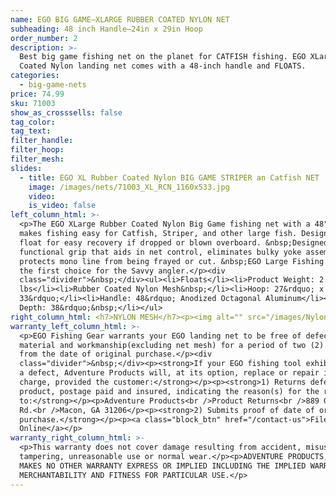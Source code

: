 ```yaml
---
name: EGO BIG GAME—XLARGE RUBBER COATED NYLON NET
subheading: 48 inch Handle—24in x 29in Hoop
order_number: 2
description: >-
  Best big game fishing net on the planet for CATFISH fishing. EGO XLarge Rubber
  Coated Nylon landing net comes with a 48-inch handle and FLOATS.
categories:
  - big-game-nets
price: 74.99
sku: 71003
show_as_crosssells: false
tag_color:
tag_text:
filter_handle:
filter_hoop:
filter_mesh:
slides:
  - title: EGO XL Rubber Coated Nylon BIG GAME STRIPER an Catfish NET
    image: /images/nets/71003_XL_RCN_1160x533.jpg
    video:
    is_video: false
left_column_html: >-
  <p>The EGO XLarge Rubber Coated Nylon Big Game fishing net with a 48" handle
  makes fishing easy for Catfish, Striper, and other large fish. Designed to
  float for easy recovery if dropped or blown overboard. &nbsp;Designed with a
  functional grip that aids in net control, eliminates bulky yoke assemblies and
  protects mono line from being frayed or cut. &nbsp;EGO Large Fishing Nets are
  the first choice for the Savvy angler.</p><div
  class="divider">&nbsp;</div><ul><li>Floats</li><li>Product Weight: 2.5
  lbs</li><li>Rubber Coated Nylon Mesh&nbsp;</li><li>Hoop: 27&rdquo; x
  33&rdquo;</li><li>Handle: 48&rdquo; Anodized Octagonal Aluminum</li><li>Bag
  Depth: 38&rdquo;&nbsp;</li></ul>
right_column_html: <h7>NYLON MESH</h7><p><img alt="" src="/images/Nylon_400x150.jpg" /></p>
warranty_left_column_html: >-
  <p>EGO Fishing Gear warrants your EGO landing net to be free of defects in
  material and workmanship(excluding net mesh) for a period of two (2) years
  from the date of original purchase.</p><div
  class="divider">&nbsp;</div><p><strong>If your EGO fishing tool exhibits such
  a defect, Adventure Products will, at its option, replace or repair it without
  charge, provided the customer:</strong></p><p><strong>1) Returns defective
  product, postage paid and insured, indicating the reason(s) for the return
  to:</strong></p><p>Adventure Products<br />Product Returns<br />889 Guy Paine
  Rd.<br />Macon, GA 31206</p><p><strong>2) Submits proof of date of original
  purchase.</strong></p><p><a class="block_btn" href="/contact-us">File Claim
  Online</a></p>
warranty_right_column_html: >-
  <p>This warranty does not cover damage resulting from accident, misuse, abuse,
  tampering, unreasonable use or normal wear.</p><p>ADVENTURE PRODUCTS, INC.
  MAKES NO OTHER WARRANTY EXPRESS OR IMPLIED INCLUDING THE IMPLIED WARRANTIES OF
  MERCHANTABILITY AND FITNESS FOR PARTICULAR USE.</p>
---
```

